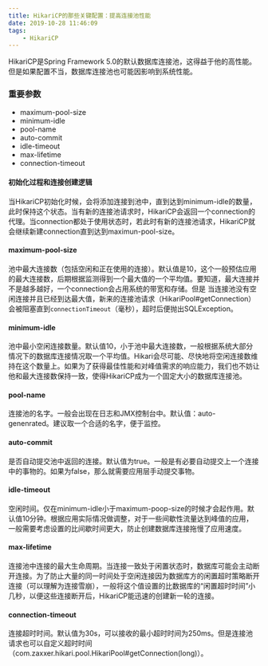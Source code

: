 ```yaml
---
title: HikariCP的那些关键配置：提高连接池性能
date: 2019-10-28 11:46:09
tags: 
    - HikariCP
---
```


HikariCP是Spring Framework 5.0的默认数据库连接池，这得益于他的高性能。但是如果配置不当，数据库连接池也可能因影响到系统性能。

### 重要参数
* maximum-pool-size
* minimum-idle
* pool-name
* auto-commit
* idle-timeout
* max-lifetime
* connection-timeout

#### 初始化过程和连接创建逻辑
当HikariCP初始化时候，会将添加连接到池中，直到达到minimum-idle的数量，此时保持这个状态。当有新的连接池请求时，HikariCP会返回一个connection的代理。当connection都处于使用状态时，若此时有新的连接池请求，HikariCP就会继续新建connection直到达到maximun-pool-size。

#### maximum-pool-size
池中最大连接数（包括空闲和正在使用的连接）。默认值是10，这个一般预估应用的最大连接数，后期根据监测得到一个最大值的一个平均值。要知道，最大连接并不是越多越好，一个connection会占用系统的带宽和存储。但是 当连接池没有空闲连接并且已经到达最大值，新来的连接池请求（HikariPool#getConnection）会被阻塞直到`connectionTimeout`（毫秒），超时后便抛出SQLException。

#### minimum-idle
池中最小空闲连接数量。默认值10，小于池中最大连接数，一般根据系统大部分情况下的数据库连接情况取一个平均值。Hikari会尽可能、尽快地将空闲连接数维持在这个数量上。如果为了获得最佳性能和对峰值需求的响应能力，我们也不妨让他和最大连接数保持一致，使得HikariCP成为一个固定大小的数据库连接池。

#### pool-name
连接池的名字。一般会出现在日志和JMX控制台中。默认值：auto-genenrated。建议取一个合适的名字，便于监控。

#### auto-commit
是否自动提交池中返回的连接。默认值为true。一般是有必要自动提交上一个连接中的事物的。如果为false，那么就需要应用层手动提交事物。

#### idle-timeout
空闲时间。仅在minimum-idle小于maximum-poop-size的时候才会起作用。默认值10分钟。根据应用实际情况做调整，对于一些间歇性流量达到峰值的应用，一般需要考虑设置的比间歇时间更大，防止创建数据库连接拖慢了应用速度。

#### max-lifetime
连接池中连接的最大生命周期。当连接一致处于闲置状态时，数据库可能会主动断开连接。为了防止大量的同一时间处于空闲连接因为数据库方的闲置超时策略断开连接（可以理解为连接雪崩），一般将这个值设置的比数据库的“闲置超时时间”小几秒，以便这些连接断开后，HikariCP能迅速的创建新一轮的连接。

#### connection-timeout
连接超时时间。默认值为30s，可以接收的最小超时时间为250ms。但是连接池请求也可以自定义超时时间（com.zaxxer.hikari.pool.HikariPool#getConnection(long)）。